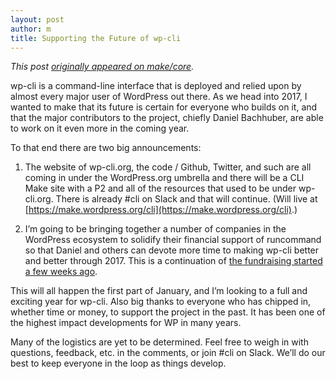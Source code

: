 ```yaml
---
layout: post
author: m
title: Supporting the Future of wp-cli
---
```


*This post [originally appeared on make/core](https://make.wordpress.org/core/2016/12/28/supporting-the-future-of-wp-cli/).*

wp-cli is a command-line interface that is deployed and relied upon by almost every major user of WordPress out there. As we head into 2017, I wanted to make that its future is certain for everyone who builds on it, and that the major contributors to the project, chiefly Daniel Bachhuber, are able to work on it even more in the coming year.

To that end there are two big announcements:

1. The website of wp-cli.org, the code / Github, Twitter, and such are all coming in under the WordPress.org umbrella and there will be a CLI Make site with a P2 and all of the resources that used to be under wp-cli.org. There is already #cli on Slack and that will continue. (Will live at [https://make.wordpress.org/cli](https://make.wordpress.org/cli).)

2. I’m going to be bringing together a number of companies in the WordPress ecosystem to solidify their financial support of runcommand so that Daniel and others can devote more time to making wp-cli better and better through 2017. This is a continuation of [the fundraising started a few weeks ago](http://wp-cli.org/blog/the-big-question.html).

This will all happen the first part of January, and I’m looking to a full and exciting year for wp-cli. Also big thanks to everyone who has chipped in, whether time or money, to support the project in the past. It has been one of the highest impact developments for WP in many years.

Many of the logistics are yet to be determined. Feel free to weigh in with questions, feedback, etc. in the comments, or join #cli on Slack. We’ll do our best to keep everyone in the loop as things develop.

